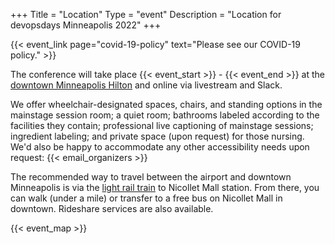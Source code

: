 +++
Title = "Location"
Type = "event"
Description = "Location for devopsdays Minneapolis 2022"
+++

{{< event_link page="covid-19-policy" text="Please see our COVID-19 policy." >}}

The conference will take place {{< event_start >}} - {{< event_end >}} at the <a href="https://www.hilton.com/en/hotels/mspmhhh-hilton-minneapolis/">downtown Minneapolis Hilton</a> and online via livestream and Slack.
<p>
We offer wheelchair-designated spaces, chairs, and standing options in the mainstage session room; a quiet room; bathrooms labeled according to the facilities they contain; professional live captioning of mainstage sessions; ingredient labeling; and private space (upon request) for those nursing. We'd also be happy to accommodate any other accessibility needs upon request: {{< email_organizers >}}
<p>
The recommended way to travel between the airport and downtown Minneapolis is via the <a href="https://www.metrotransit.org/airport">light rail train</a> to Nicollet Mall station. From there, you can walk (under a mile) or transfer to a free bus on Nicollet Mall in downtown. Rideshare services are also available.
<p>

{{< event_map >}}
